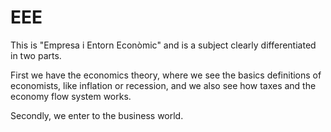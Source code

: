 # EEE
This is "Empresa i Entorn Econòmic" and is a subject clearly differentiated in two parts. 

First we have the economics theory, where we see the basics definitions of economists, like inflation or recession, and we also see how taxes and the economy flow system works. 

Secondly, we enter to the business world. 